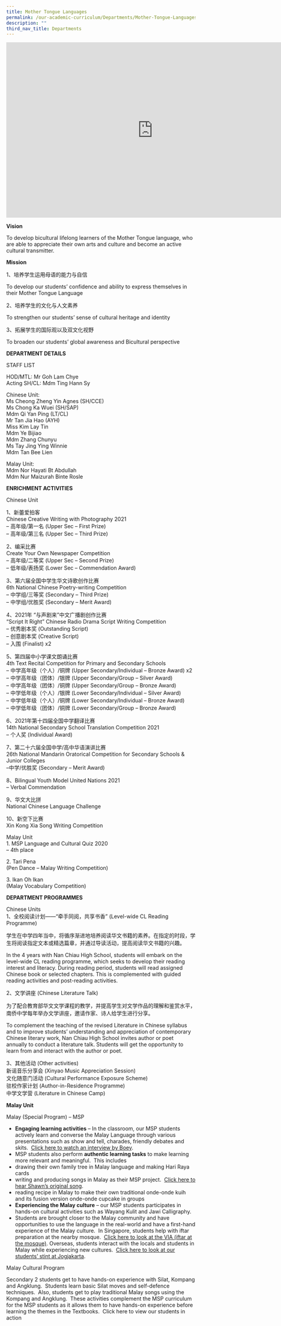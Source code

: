 ```yaml
---
title: Mother Tongue Languages
permalink: /our-academic-curriculum/Departments/Mother-Tongue-Languages/
description: ""
third_nav_title: Departments
---
```

<iframe allowfullscreen="true" height="467" width="780" frameborder="0" src="https://docs.google.com/presentation/d/e/2PACX-1vTz-EqTXz2pJgxHD-gLf2MsltxJDSaq5R08CXz-wy7bW5SD32oxDDL8ginB-Z72SrYbiBaCHG6EuU6h/embed?start=true&amp;loop=true&amp;delayms=5000"></iframe>

**Vision**

To develop bicultural lifelong learners of the Mother Tongue language, who are able to appreciate their own arts and culture and become an active cultural transmitter.

  

**Mission**

1、培养学生运用母语的能力与自信

To develop our students’ confidence and ability to express themselves in their Mother Tongue Language

2、培养学生的文化与人文素养

To strengthen our students’ sense of cultural heritage and identity

3、拓展学生的国际观以及双文化视野

To broaden our students’ global awareness and Bicultural perspective

**DEPARTMENT DETAILS**

STAFF LIST

HOD/MTL: Mr Goh Lam Chye<br>
Acting SH/CL: Mdm Ting Hann Sy  
  

Chinese Unit:<br>
Ms Cheong Zheng Yin Agnes (SH/CCE)<br>
Ms Chong Ka Wuei (SH/SAP)<br>
Mdm Qi Yan Ping (LT/CL)<br>
Mr Tan Jia Hao (AYH)  <br>
Miss Kim Lay Tin<br>
Mdm Ye Bijiao<br>
Mdm Zhang Chunyu<br>
Ms Tay Jing Ying Winnie<br>
Mdm Tan Bee Lien

Malay Unit:<br>
Mdm Nor Hayati Bt Abdullah<br>
Mdm Nur Maizurah Binte Rosle<br>

**ENRICHMENT ACTIVITIES**

Chinese Unit

  

1、新蕾爱拍客<br>
Chinese Creative Writing with Photography 2021<br>
– 高年级/第一名 (Upper Sec – First Prize)<br>
– 高年级/第三名 (Upper Sec – Third Prize)

  

2、编采比赛<br>
Create Your Own Newspaper Competition<br>
– 高年级/二等奖 (Upper Sec – Second Prize)<br>
– 低年级/表扬奖 (Lower Sec – Commendation Award)

  

3、第六届全国中学生华文诗歌创作比赛<br>
6th National Chinese Poetry-writing Competition<br>
– 中学组/三等奖 (Secondary – Third Prize)<br>
– 中学组/优胜奖 (Secondary – Merit Award)

  

4、2021年 “与声剧来”中文广播剧创作比赛<br>
“Script It Right” Chinese Radio Drama Script Writing Competition<br>
– 优秀剧本奖 (Outstanding Script)<br>
– 创意剧本奖 (Creative Script)<br>
– 入围 (Finalist) x2

  

5、第四届中小学课文朗诵比赛<br>
4th Text Recital Competition for Primary and Secondary Schools<br>
– 中学高年级（个人）/铜牌 (Upper Secondary/Individual – Bronze Award) x2<br>
– 中学高年级（团体）/银牌 (Upper Secondary/Group – Silver Award)<br>
– 中学高年级（团体）/铜牌 (Upper Secondary/Group – Bronze Award)<br>
– 中学低年级（个人）/银牌 (Lower Secondary/Individual – Silver Award)<br>
– 中学低年级（个人）/铜牌 (Lower Secondary/Individual – Bronze Award)<br>
– 中学低年级（团体）/铜牌 (Lower Secondary/Group – Bronze Award)

  

6、2021年第十四届全国中学翻译比赛<br>
14th National Secondary School Translation Competition 2021<br>
– 个人奖 (Individual Award)

  

7、第二十六届全国中学/高中华语演讲比赛<br>
26th National Mandarin Oratorical Competition for Secondary Schools &amp; Junior Colleges<br>
–中学/优胜奖 (Secondary – Merit Award)

  

8、Bilingual Youth Model United Nations 2021<br>
– Verbal Commendation

  

9、华文大比拼<br>
National Chinese Language Challenge

  

10、新空下比赛<br>
Xin Kong Xia Song Writing Competition

  

Malay Unit<br>
1\. MSP Language and Cultural Quiz 2020<br>
– 4th place

  

2\. Tari Pena<br>
(Pen Dance – Malay Writing Competition)

  

3\. Ikan Oh Ikan<br>
(Malay Vocabulary Competition)

**DEPARTMENT PROGRAMMES**

Chinese Units<br>
1、全校阅读计划——“牵手同阅，共享书香” (Level-wide CL Reading Programme)  

  

学生在中学四年当中，将循序渐进地培养阅读华文书籍的素养。在指定的时段，学生将阅读指定文本或精选篇章，并通过导读活动，提高阅读华文书籍的兴趣。

In the 4 years with Nan Chiau High School, students will embark on the level-wide CL reading programme, which seeks to develop their reading interest and literacy. During reading period, students will read assigned Chinese book or selected chapters. This is complemented with guided reading activities and post-reading activities.

  

2、文学讲座 (Chinese Literature Talk)

  

为了配合教育部华文文学课程的教学，并提高学生对文学作品的理解和鉴赏水平，南侨中学每年举办文学讲座，邀请作家、诗人给学生进行分享。

To complement the teaching of the revised Literature in Chinese syllabus and to improve students’ understanding and appreciation of contemporary Chinese literary work, Nan Chiau High School invites author or poet annually to conduct a literature talk. Students will get the opportunity to learn from and interact with the author or poet.

  

3、其他活动 (Other activities)<br>
新谣音乐分享会 (Xinyao Music Appreciation Session)<br>
文化随意门活动 (Cultural Performance Exposure Scheme)<br>
驻校作家计划 (Author-in-Residence Programme)<br>
中学文学营 (Literature in Chinese Camp)

**Malay Unit**


Malay (Special Program) – MSP

  

*   **Engaging learning activities**&nbsp;– In the classroom, our MSP students actively learn and converse the Malay Language through various presentations such as show and tell, charades, friendly debates and skits.&nbsp;&nbsp;[Click here to watch an interview by Boey](https://drive.google.com/file/d/1x6-l-utZ1dFLKF79macaIR9ShvCwdWCH/view).
*   MSP students also perform&nbsp;**authentic learning tasks**&nbsp;to make learning more relevant and meaningful.&nbsp; This includes
*   drawing their own family tree in Malay language and making Hari Raya cards
*   writing and producing songs in Malay as their MSP project.&nbsp;&nbsp;[Click here to hear Shawn’s original song](https://drive.google.com/file/d/1nm_txjueXwIP2gpFACyeAsY94ol1JVgm/view?usp=sharing).
*   reading recipe in Malay to make their own traditional onde-onde kuih and its fusion version onde-onde cupcake in groups
*   **Experiencing the Malay culture**&nbsp;– our MSP students participates in hands-on cultural activities such as Wayang Kulit and Jawi Calligraphy.
*   Students are brought closer to the Malay community and have opportunities to use the language in the real-world and have a first-hand experience of the Malay culture.&nbsp; In Singapore, students help with iftar preparation at the nearby mosque.&nbsp;&nbsp;[Click here to look at the VIA (iftar at the mosque)](https://drive.google.com/drive/folders/15Cm7wqg7CX1QA-mw_VpsQU4HPIi5Aw6Q). Overseas, students interact with the locals and students in Malay while experiencing new cultures.&nbsp;&nbsp;[Click here to look at our students’ stint at Jogjakarta](https://drive.google.com/drive/folders/1sQy_J-nbTcDgta0bbuekpmSI8WRccRHM).

  

Malay Cultural Program

  

Secondary 2 students get to have hands-on experience with Silat, Kompang and Angklung.&nbsp; Students learn basic Silat moves and self-defence techniques.&nbsp; Also, students get to play traditional Malay songs using the Kompang and Angklung.&nbsp; These activities complement the MSP curriculum for the MSP students as it allows them to have hands-on experience before learning the themes in the Textbooks.&nbsp; Click here to view our students in action